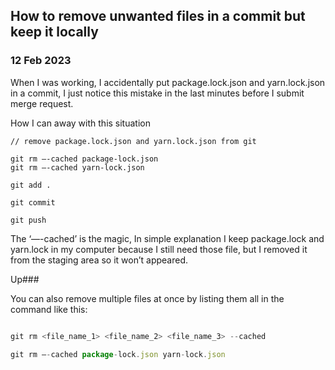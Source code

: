 ## How to remove unwanted files in a commit but keep it locally

### 12 Feb 2023

When I was working, I accidentally put package.lock.json and yarn.lock.json in a commit, I just notice this mistake in the last minutes before I submit merge request.

How I can away with this situation

```
// remove package.lock.json and yarn.lock.json from git

git rm —-cached package-lock.json
git rm —-cached yarn-lock.json

git add .

git commit

git push
```

The ‘—-cached’ is the magic, In simple explanation I keep package.lock and yarn.lock in my computer because I still need those file, but I removed it from the staging area so it won’t appeared.

Up###

You can also remove multiple files at once by listing them all in the command like this:

```js

git rm <file_name_1> <file_name_2> <file_name_3> --cached

git rm —-cached package-lock.json yarn-lock.json
```
